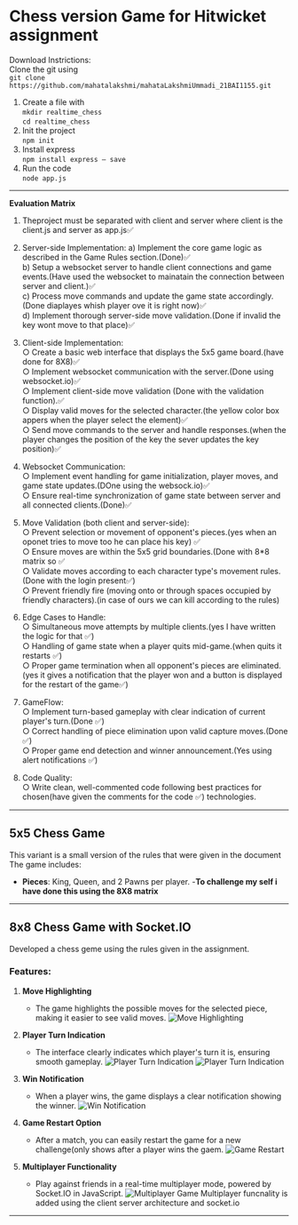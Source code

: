 # **Chess version Game** for Hitwicket assignment
Download Instrictions:<br>
Clone the git using <br>
`git clone https://github.com/mahatalakshmi/mahataLakshmiUmmadi_21BAI1155.git`
1) Create a file with <br>
`mkdir realtime_chess`<br>
`cd realtime_chess`
2) Init the project<br>
   `npm init`
3) Install express<br>
   `npm install express — save`
4) Run the code<br>
   `node app.js`<BR>

---
**Evaluation Matrix**
1) Theproject must be separated with client and server where client is the client.js and server as app.js✅
   
2) Server-side Implementation:
 a) Implement the core game logic as described in the Game Rules section.(Done)✅<br>
 b) Setup a websocket server to handle client connections and game events.(Have used the websocket to mainatain the connection between server and client.)✅<br>
 c) Process move commands and update the game state accordingly.(Done diaplayes whish player ove it is right now)✅<br>
 d) Implement thorough server-side move validation.(Done if invalid the key wont move to that place)✅<br>
 
3) Client-side Implementation:<br>
 ○ Create a basic web interface that displays the 5x5 game board.(have done for 8X8)✅<br>
 ○ Implement websocket communication with the server.(Done using websocket.io)✅<br>
 ○ Implement client-side move validation (Done with the validation function).✅<br>
 ○ Display valid moves for the selected character.(the yellow color box appers when the player select the element)✅<br>
 ○ Send move commands to the server and handle responses.(when the player changes the position of the key the sever updates the key position)✅<br>
 
4) Websocket Communication:<br>
 ○ Implement event handling for game initialization, player moves, and game state updates.(DOne using the websock.io)✅<br>
 ○ Ensure real-time synchronization of game state between server and all connected clients.(Done)✅ <br>
 
 5) Move Validation (both client and server-side):<br>
 ○ Prevent selection or movement of opponent's pieces.(yes when an oponet tries to move too he can place his key) ✅<br>
 ○ Ensure moves are within the 5x5 grid boundaries.(Done with 8*8 matrix so ✅<br>
 ○ Validate moves according to each character type's movement rules.(Done with the login present✅)<br>
 ○ Prevent friendly fire (moving onto or through spaces occupied by friendly characters).(in case of ours we can kill according to the rules)<br>
 
6)  Edge Cases to Handle:<br>
 ○ Simultaneous move attempts by multiple clients.(yes I have written the logic for that ✅)<br>
 ○ Handling of game state when a player quits mid-game.(when quits it restarts ✅)<br>
 ○ Proper game termination when all opponent's pieces are eliminated.(yes it gives a notification that the player won and a button is displayed for the restart of the game✅)<br>
 
 7) GameFlow:<br>
 ○ Implement turn-based gameplay with clear indication of current player's turn.(Done ✅)<br>
 ○ Correct handling of piece elimination upon valid capture moves.(Done ✅) <br>
 ○ Proper game end detection and winner announcement.(Yes using alert notifications ✅) <br>
 
8) Code Quality:<br>
 ○ Write clean, well-commented code following best practices for chosen(have given the comments for the code ✅) technologies.<br>

---
## **5x5 Chess Game**
This variant is a small version of the rules that were given in the document The game includes:
- **Pieces**: King, Queen, and 2 Pawns per player.
-**To challenge my self i have done this using the 8X8 matrix**
---

## **8x8 Chess Game with Socket.IO**

Developed a chess geme using the rules given in the assignment.
### **Features:**

1. **Move Highlighting**
   - The game highlights the possible moves for the selected piece, making it easier to see valid moves.
   ![Move Highlighting](https://github.com/user-attachments/assets/6c3e4303-a566-4f78-a74e-f222b8a856a4)

2. **Player Turn Indication**
   - The interface clearly indicates which player's turn it is, ensuring smooth gameplay.
   ![Player Turn Indication](https://github.com/user-attachments/assets/ad70ac46-3f63-475c-8a23-11631f43505e)
   ![Player Turn Indication](https://github.com/user-attachments/assets/f3bcff5d-1f46-4ac0-8f5f-342025522218)

3. **Win Notification**
   - When a player wins, the game displays a clear notification showing the winner.
   ![Win Notification](https://github.com/user-attachments/assets/d7fc70ec-25ae-4337-8e32-13b1d6f1a471)

4. **Game Restart Option**
   - After a match, you can easily restart the game for a new challenge(only shows after a player wins the gaem.
   ![Game Restart](https://github.com/user-attachments/assets/96add1ef-86f1-482e-a8a0-b4b375a8fc07)

5. **Multiplayer Functionality**
   - Play against friends in a real-time multiplayer mode, powered by Socket.IO in JavaScript.
   ![Multiplayer Game](https://github.com/user-attachments/assets/5ba2b1d9-fb31-4ab0-a1a1-8d8478c6aafb)
Multiplayer funcnality is added using the client server architecture and socket.io

---

